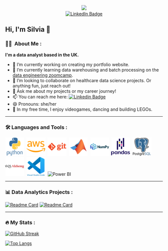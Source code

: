 <div id="header" align="center">
  <img src="https://user-images.githubusercontent.com/74038190/221352975-94759904-aa4c-4032-a8ab-b546efb9c478.gif" width="400">
<!--<img src="https://user-images.githubusercontent.com/74038190/235224431-e8c8c12e-6826-47f1-89fb-2ddad83b3abf.gif" width="300"> -->
</div>
<div id="social-badges" align="center">
  <a href="https://www.linkedin.com/in/silvia-h-aragon">
    <img src="https://img.shields.io/badge/LinkedIn-blue?style=for-the-badge&logo=linkedin&logoColor=white" alt="LinkedIn Badge"/>
  </a>
</div>

## Hi, I'm Silvia 👋 


### :woman_technologist: &nbsp;About Me :

**I'm a data analyst based in the UK.** 

<!--After training as a chemist and bioengineer, I decided to pursue a PhD - 2 years in, I decided that life was too short: **I wanted to have a real impact!** So I left and qualified as a secondary science teacher. I learned an inmense amount on communication and pedagogical theory and practice - that I now apply in my **data storytelling and reporting**. Afterwards, I worked in the biotech industry and academia for two years. Recently, I completed a fully-funded immersive training program in software engineering and data analytics by [AiCore](https://www.theaicore.com). -->

- 🔭 I’m currently working on creating my portfolio website.
- 🌱 I’m currently learning data warehousing and batch processing on the [data engineering zoomcamp](https://github.com/DataTalksClub/data-engineering-zoomcamp/tree/main).
- 👯 I’m looking to collaborate on healthcare data science projects. Or anything fun, just reach out!
- 💬 Ask me about my projects or my career journey!
- 📫 You can reach me here: [![Linkedin Badge](https://img.shields.io/badge/LinkedIn-blue?&logo=linkedin&logoColor=white)](https://www.linkedin.com/in/silvia-h-aragon)
- 😄 Pronouns: she/her
- 👾 In my free time, I enjoy videogames, dancing and building LEGOs.
<!--- ⚡ Fun fact: Back in high school, my robotics team won a competition where our code was sent to a racing robot in the international space station 🚀-->


--- 
### :hammer_and_wrench: Languages and Tools :

<div>
  <img src="https://github.com/devicons/devicon/blob/master/icons/python/python-original-wordmark.svg" title="Python" alt="Python" width="60" height="60"/>&nbsp;
  <img src="https://github.com/devicons/devicon/blob/master/icons/amazonwebservices/amazonwebservices-plain-wordmark.svg" title="Amazon Web Services" alt="Amazon Web Services" width="60" height="60"/>&nbsp;
  <img src="https://github.com/devicons/devicon/blob/master/icons/git/git-plain-wordmark.svg" title="git" alt="git" width="60" height="60"/>&nbsp;
  <img src="https://github.com/devicons/devicon/blob/master/icons/matlab/matlab-original.svg" title="MATLAB" alt="MATLAB" width="60" height="60"/>&nbsp;
  <img src="https://github.com/devicons/devicon/blob/master/icons/numpy/numpy-original-wordmark.svg" title="NumPy" alt="NumPy" width="60" height="60"/>&nbsp;
  <img src="https://github.com/devicons/devicon/blob/master/icons/pandas/pandas-original-wordmark.svg" title="pandas" alt="pandas" width="60" height="60"/>&nbsp;
  <img src="https://github.com/devicons/devicon/blob/master/icons/postgresql/postgresql-original-wordmark.svg" title="PostgreSQL" alt="PostgreSQL" width="60" height="60"/>&nbsp;
  <img src="https://github.com/devicons/devicon/blob/master/icons/sqlalchemy/sqlalchemy-original-wordmark.svg" title="SQLAlchemy" alt="SQLAlchemy" width="60" height="60"/>&nbsp;
  <img src="https://github.com/devicons/devicon/blob/master/icons/vscode/vscode-original-wordmark.svg" title="Visual Studio Code" alt="Visual Studio Code" width="60" height="60"/>&nbsp;
  <img src="https://itrak365.com/wp-content/uploads/power-bi-icon-7.png" title="Power BI" alt="Power BI" width="160" height="50"/>&nbsp;
</div>

---

### :bar_chart: Data Analytics Projects :

[![Readme Card](https://github-readme-stats.vercel.app/api/pin/?username=selvatica-36&theme=blueberry&repo=Exploratory-data-analysis---Online-shopping-in-retail)](https://github.com/selvatica-36/Exploratory-data-analysis---Online-shopping-in-retail)
[![Readme Card](https://github-readme-stats.vercel.app/api/pin/?username=selvatica-36&theme=blueberry&repo=PowerBI-ecommerce-report)](https://github.com/selvatica-36/PowerBI-ecommerce-report)

---
### :fire: My Stats :

[![GitHub Streak](http://github-readme-streak-stats.herokuapp.com?user=selvatica-36&theme=blueberry)](https://git.io/streak-stats)

[![Top Langs](https://github-readme-stats.vercel.app/api/top-langs/?username=selvatica-36&layout=compact&theme=blueberry)](https://github.com/anuraghazra/github-readme-stats)
